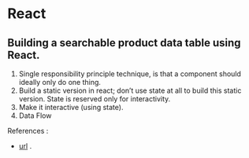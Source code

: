 # React

## Building a searchable product data table using React.

1.  Single responsibility principle technique, is that a component should ideally only do one thing.
2. Build a static version in react; don’t use state at all to build this static version. State is reserved only for interactivity.
3. Make it interactive (using state).
4. Data Flow


References : 

* [url](https://reactjs.org/docs/thinking-in-react.html) .